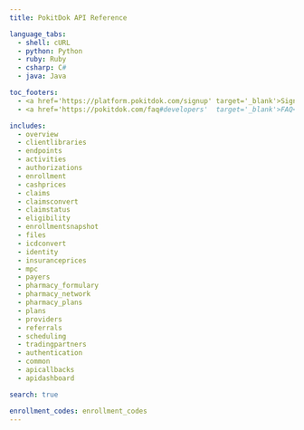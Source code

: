 ```yaml
---
title: PokitDok API Reference

language_tabs:
  - shell: cURL
  - python: Python
  - ruby: Ruby
  - csharp: C#
  - java: Java

toc_footers:
  - <a href='https://platform.pokitdok.com/signup' target='_blank'>Sign Up for a Free API Key</a>
  - <a href='https://pokitdok.com/faq#developers'  target='_blank'>FAQ</a>

includes:
  - overview
  - clientlibraries
  - endpoints
  - activities
  - authorizations
  - enrollment
  - cashprices
  - claims
  - claimsconvert
  - claimstatus
  - eligibility
  - enrollmentsnapshot
  - files
  - icdconvert
  - identity
  - insuranceprices
  - mpc
  - payers
  - pharmacy_formulary
  - pharmacy_network
  - pharmacy_plans
  - plans
  - providers
  - referrals
  - scheduling
  - tradingpartners
  - authentication
  - common
  - apicallbacks
  - apidashboard

search: true

enrollment_codes: enrollment_codes
---
```


